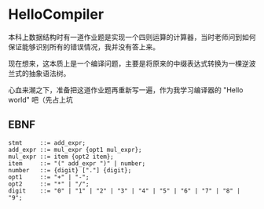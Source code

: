 # HelloCompiler

本科上数据结构时有一道作业题是实现一个四则运算的计算器，当时老师问到如何保证能够识别所有的错误情况，我并没有答上来。

现在想来，这本质上是一个编译问题，主要是将原来的中缀表达式转换为一棵逆波兰式的抽象语法树。

心血来潮之下，准备把这道作业题再重新写一遍，作为我学习编译器的 "Hello world" 吧（先占上坑

## EBNF

```EBNF
stmt     ::= add_expr;
add_expr ::= mul_expr {opt1 mul_expr};
mul_expr ::= item {opt2 item};
item     ::= "(" add_expr ")" | number;
number   ::= {digit} ["."] {digit};
opt1     ::= "+" | "-";
opt2     ::= "*" | "/";
digit    ::= "0" | "1" | "2" | "3" | "4" | "5" | "6" | "7" | "8" | "9";
```
